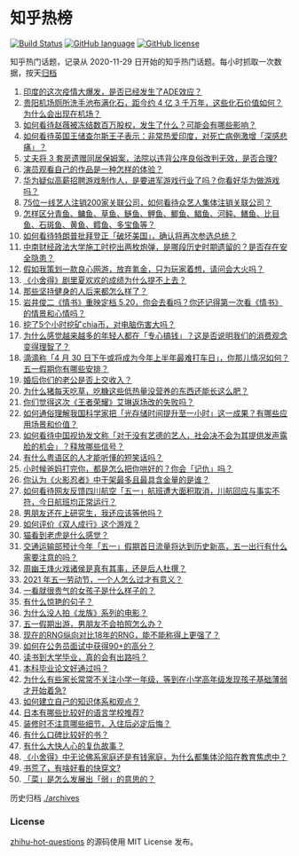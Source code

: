 # 知乎热榜
[![Build Status](https://github.com/ToWeLong/zhihu-hot-questions/workflows/CI/badge.svg)](https://github.com/ToWeLong/zhihu-hot-questions/actions)
[![GitHub language](https://img.shields.io/badge/language-golang-orange.svg)](https://golang.org/)
[![GitHub license](https://img.shields.io/github/license/ToWeLong/zhihu-hot-questions)](https://github.com/ToWeLong/zhihu-hot-questions/blob/main/LICENSE)

知乎热门话题，记录从 2020-11-29 日开始的知乎热门话题。每小时抓取一次数据，按天[归档](./archives)

<!-- BEGIN -->

1. [印度的这次疫情大爆发，是否已经发生了ADE效应？](https://www.zhihu.com/question/456399195)
1. [贵阳机场厕所洗手池布满化石，距今约 4 亿 3 千万年，这些化石价值如何？为什么会出现在机场？](https://www.zhihu.com/question/456986321)
1. [如何看待赵薇被冻结数百万股权，发生了什么？可能会有哪些影响？](https://www.zhihu.com/question/457141906)
1. [如何看待英国王储查尔斯王子表示：非常热爱印度，对死亡病例激增「深感悲痛」？](https://www.zhihu.com/question/457133150)
1. [丈夫将 3 套房遗赠同居保姆案，法院以违背公序良俗改判无效，是否合理?](https://www.zhihu.com/question/457149946)
1. [演员观看自己的作品是一种怎样的体验？](https://www.zhihu.com/question/294472677)
1. [华为疑似高薪招聘游戏制作人，是要进军游戏行业了吗？你看好华为做游戏吗？](https://www.zhihu.com/question/457206027)
1. [75位一线艺人注销200家关联公司，如何看待众艺人集体注销关联公司？](https://www.zhihu.com/question/457181415)
1. [怎样区分青鱼、鳙鱼、草鱼、鲢鱼、鲤鱼、鲫鱼、鲳鱼、河鲀、鳝鱼、比目鱼、石斑鱼、黄鱼、鳕鱼、多宝鱼等？](https://www.zhihu.com/question/46703898)
1. [如何看待特朗普批拜登正「破坏美国」，确认将再次参选总统？](https://www.zhihu.com/question/457256439)
1. [中南财经政法大学施工时挖出两枚炮弹，是哪段历史时期遗留的？是否存在安全隐患？](https://www.zhihu.com/question/457122815)
1. [假如我策划一款良心网游，放弃氪金，只为玩家着想，请问会大火吗？](https://www.zhihu.com/question/452046052)
1. [《小舍得》剧里夏欢欢的成绩为什么提不上去？](https://www.zhihu.com/question/455735077)
1. [那些坚持健身的人后来都怎么样了？](https://www.zhihu.com/question/456782802)
1. [岩井俊二《情书》重映定档 5.20，你会去看吗？你还记得第一次看《情书》的情景和心情吗？](https://www.zhihu.com/question/457115062)
1. [挖了5个小时挖矿chia币，对电脑伤害大吗？](https://www.zhihu.com/question/454866562)
1. [为什么感觉越来越多的年轻人都在「专心搞钱」？这是否说明我们的消费观念变得理智了？](https://www.zhihu.com/question/457140241)
1. [滴滴称「4 月 30 日下午或将成为今年上半年最难打车日」，你那儿情况如何？五一假期你有哪些安排？](https://www.zhihu.com/question/457167453)
1. [婚后你们的老公是否上交收入？](https://www.zhihu.com/question/446421532)
1. [为什么猪每天吃草，吃糠这些低热量没营养的东西还能长这么肥？](https://www.zhihu.com/question/450554480)
1. [你们觉得这次《王者荣耀》艾琳返场改的失败吗？](https://www.zhihu.com/question/455420512)
1. [如何通俗理解我国科学家把「光存储时间提升至一小时」这一成果？有哪些应用场景和价值？](https://www.zhihu.com/question/456553305)
1. [如何看待中国视协发文称「对于没有艺德的艺人，社会决不会为其提供发声露脸的机会」？释放哪些信号？](https://www.zhihu.com/question/457179755)
1. [有什么粤语区的人才能听懂的短笑话吗？](https://www.zhihu.com/question/417960479)
1. [小时候爸妈打完你，都是怎么把你哄好的？你会「记仇」吗？](https://www.zhihu.com/question/457258936)
1. [你认为《火影忍者》中干架最多且最具含金量的是谁？](https://www.zhihu.com/question/456331604)
1. [如何看待网友反馈四川航空「五一」航班遭大面积取消，川航回应与事实不符，今日航班均正常运行？](https://www.zhihu.com/question/457234462)
1. [男朋友还在上研究生，我还应该等他吗？](https://www.zhihu.com/question/455432407)
1. [如何评价《双人成行》这个游戏？](https://www.zhihu.com/question/448262868)
1. [猫看到老虎是什么感觉？](https://www.zhihu.com/question/455697352)
1. [交通运输部预计今年「五一」假期首日流量将达到历史新高，五一出行有什么需要注意的吗？](https://www.zhihu.com/question/457166153)
1. [周幽王烽火戏诸侯是真有其事，还是后人杜撰？](https://www.zhihu.com/question/20836590)
1. [2021 年五一劳动节，一个人怎么过才有意义？](https://www.zhihu.com/question/454814771)
1. [一看就很贵气的女孩子是什么样子的？](https://www.zhihu.com/question/322175199)
1. [有什么惊艳的句子？](https://www.zhihu.com/question/432528611)
1. [为什么没人拍《龙族》系列的电影？](https://www.zhihu.com/question/448178834)
1. [五一假期出游，男朋友不会拍照怎么办？](https://www.zhihu.com/question/456855235)
1. [现在的RNG纵向对比18年的RNG，能不能称得上更强了？](https://www.zhihu.com/question/450488501)
1. [如何在公务员面试中获得90+的高分？](https://www.zhihu.com/question/307003074)
1. [读书到大学毕业，真的会有出路吗？](https://www.zhihu.com/question/452847044)
1. [本科毕业论文好通过吗？](https://www.zhihu.com/question/308185309)
1. [为什么有些家长常常不关注小学一年级，等到在小学高年级发现孩子基础薄弱才开始着急?](https://www.zhihu.com/question/426324925)
1. [如何建立自己的知识体系和观点？](https://www.zhihu.com/question/52782284)
1. [日本有哪些比较好的语言学校推荐?](https://www.zhihu.com/question/49880228)
1. [装修时不注意哪些细节，入住后必定后悔？](https://www.zhihu.com/question/436485069)
1. [有什么口碑比较好的书？](https://www.zhihu.com/question/441638696)
1. [有什么大快人心的复仇故事？](https://www.zhihu.com/question/307984236)
1. [《小舍得》中无论佛系家庭还是有钱家庭，为什么都集体沦陷在教育焦虑中？](https://www.zhihu.com/question/456153696)
1. [书荒了，有啥好看的快穿文?](https://www.zhihu.com/question/451673117)
1. [「菜」是怎么发展出「弱」的意思的？](https://www.zhihu.com/question/454980442)

<!-- END -->

历史归档 [./archives](./archives)


### License
[zhihu-hot-questions](https://github.com/towelong/zhihu-hot-questions) 的源码使用 MIT License 发布。
